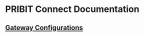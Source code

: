 # PRIBIT Connect Documentation 


## [Gateway Configurations](/Documents/Connect%20Gateway/Gateway%20Configurations.md)